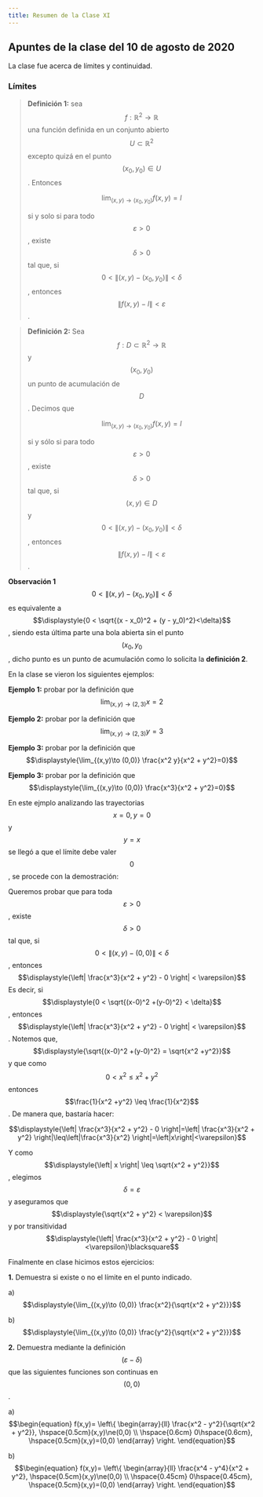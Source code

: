 ```yaml
---
title: Resumen de la Clase XI
---
```


## Apuntes de la clase del 10 de agosto de 2020

La clase fue acerca de límites y continuidad.

### Límites

> __Definición 1:__ sea $$f: \mathbb{R}^2 \to\mathbb{R}$$ una función definida en un conjunto abierto $$U\subset\mathbb{R}^2$$ excepto quizá en el punto $$(x_0, y_0) \in U$$. Entonces
>
> $$\displaystyle{\lim_{(x,y)\to (x_{0},y_{0})} f(x,y)=l}$$
>
> si y solo si para todo $$\varepsilon > 0$$, existe $$\delta >0$$ tal que, si $$0< \|(x,y)-(x_0 , y_0)\|< \delta$$, entonces $$\|f(x,y)-l\|<\varepsilon$$.

> __Definición 2:__ Sea $$f: D\subset\mathbb{R}^2 \to \mathbb{R}$$ y $$(x_0 , y_0)$$ un punto de acumulación de $$D$$. Decimos que 
>
> $$\displaystyle{\lim_{(x,y)\to (x_{0},y_{0})} f(x,y)=l}$$
>
> si y sólo si para todo $$\varepsilon > 0$$, existe $$\delta > 0$$ tal que, si $$(x, y) \in D$$ y $$0 < \|(x, y) − (x_0 , y_0)\| < \delta$$, entonces $$\|f(x,y) − l\| < \varepsilon$$.

__Observación 1__ $$0 < \|(x, y) − (x_0 , y_0)\| < \delta$$ es equivalente a $$\displaystyle{0 < \sqrt{(x - x_0)^2 + (y - y_0)^2}<\delta}$$, siendo esta última parte una bola abierta sin el punto $$(x_0 , y_0$$, dicho punto es un punto de acumulación como lo solicita la __definición 2__. 

En la clase se vieron los siguientes ejemplos:

__Ejemplo 1:__ probar por la definición que $$\displaystyle{\lim_{(x,y)\to (2,3)} x=2}$$

__Ejemplo 2:__ probar por la definición que $$\displaystyle{\lim_{(x,y)\to (2,3)} y=3}$$

__Ejemplo 3:__ probar por la definición que $$\displaystyle{\lim_{(x,y)\to (0,0)} \frac{x^2 y}{x^2 + y^2}=0}$$

__Ejemplo 3:__ probar por la definición que $$\displaystyle{\lim_{(x,y)\to (0,0)} \frac{x^3}{x^2 + y^2}=0}$$

En este ejmplo analizando las trayectorias $$x=0, y=0$$ y $$y=x$$ se llegó a que el límite debe valer $$0$$, se procede con la demostración:

Queremos probar que para toda $$\varepsilon > 0$$, existe $$\delta > 0$$ tal que, si $$0 < \|(x, y) − (0,0)\| < \delta$$, entonces $$\displaystyle{\left| \frac{x^3}{x^2 + y^2} - 0 \right| < \varepsilon}$$
Es decir, si $$\displaystyle{0 < \sqrt{(x-0)^2 +(y-0)^2} < \delta}$$, entonces 
$$\displaystyle{\left| \frac{x^3}{x^2 + y^2} - 0 \right| < \varepsilon}$$. Notemos que, $$\displaystyle{\sqrt{(x-0)^2 +(y-0)^2} = \sqrt{x^2 +y^2}}$$ y que como $$0 <x^2 \leq x^2 + y^2$$ entonces $$\frac{1}{x^2 +y^2} \leq \frac{1}{x^2}$$. De manera que, bastaría hacer:

$$\displaystyle{\left| \frac{x^3}{x^2 + y^2} - 0 \right|=\left| \frac{x^3}{x^2 + y^2} \right|\leq\left|\frac{x^3}{x^2} \right|=\left|x\right|<\varepsilon}$$

Y como $$\displaystyle{\left| x \right| \leq \sqrt{x^2 + y^2}}$$, 
elegimos $$\delta=\varepsilon$$ y aseguramos que $$\displaystyle{\sqrt{x^2 + y^2} < \varepsilon}$$ y por transitividad
$$\displaystyle{\left| \frac{x^3}{x^2 + y^2} - 0 \right|<\varepsilon}\blacksquare$$

Finalmente en clase hicimos estos ejercicios:

__1.__ Demuestra si existe o no el límite en el punto indicado.
	
a) $$\displaystyle{\lim_{(x,y)\to (0,0)} \frac{x^2}{\sqrt{x^2 + y^2}}}$$

b) $$\displaystyle{\lim_{(x,y)\to (0,0)} \frac{y^2}{\sqrt{x^2 + y^2}}}$$

__2.__ Demuestra mediante la definición $$(\varepsilon − \delta)$$ que las siguientes funciones son continuas en $$(0,0)$$.

a) $$\begin{equation}
     f(x,y)= \left\{
               \begin{array}{ll}
                 \frac{x^2 - y^2}{\sqrt{x^2 + y^2}}, \hspace{0.5cm}(x,y)\ne(0,0) \\
                 \hspace{0.6cm} 0\hspace{0.6cm}, \hspace{0.5cm}(x,y)=(0,0)
               \end{array}
             \right.
   \end{equation}$$

b)         $$\begin{equation}
     f(x,y)= \left\{
               \begin{array}{ll}
                 \frac{x^4 - y^4}{x^2 + y^2}, \hspace{0.5cm}(x,y)\ne(0,0) \\
                 \hspace{0.45cm} 0\hspace{0.45cm}, \hspace{0.5cm}(x,y)=(0,0)
               \end{array}
             \right.
   \end{equation}$$

